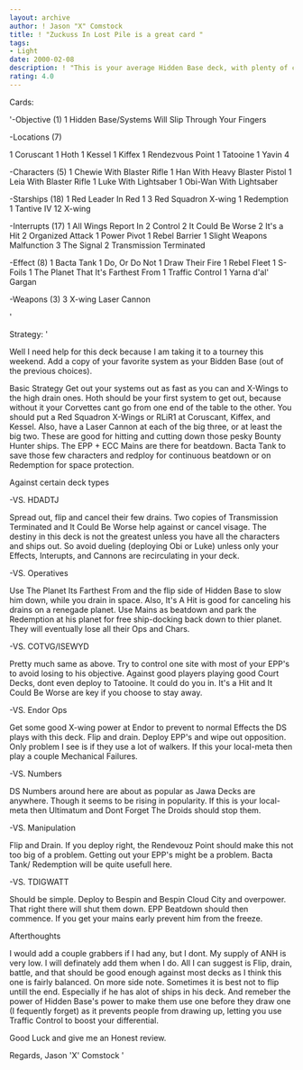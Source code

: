 ```yaml
---
layout: archive
author: ! Jason "X" Comstock
title: ! "Zuckuss In Lost Pile is a great card "
tags:
- Light
date: 2000-02-08
description: ! "This is your average Hidden Base deck, with plenty of counter-meta abd a few red and green surprises.This is proabably the deck I will take to a Tourney this weekend."
rating: 4.0
---
```

Cards: 

'-Objective (1)
1 Hidden Base/Systems Will Slip Through Your Fingers

-Locations (7)

1 Coruscant
1 Hoth
1 Kessel
1 Kiffex
1 Rendezvous Point
1 Tatooine
1 Yavin 4

-Characters (5)
1 Chewie With Blaster Rifle
1 Han With Heavy Blaster Pistol
1 Leia With Blaster Rifle
1 Luke With Lightsaber
1 Obi-Wan With Lightsaber

-Starships (18)
1 Red Leader In Red 1
3 Red Squadron X-wing
1 Redemption
1 Tantive IV
12 X-wing

-Interrupts (17)
1 All Wings Report In
2 Control
2 It Could Be Worse
2 It's a Hit
2 Organized Attack
1 Power Pivot
1 Rebel Barrier
1 Slight Weapons Malfunction
3 The Signal
2 Transmission Terminated

-Effect (8)
1 Bacta Tank
1 Do, Or Do Not
1 Draw Their Fire
1 Rebel Fleet
1 S-Foils
1 The Planet That It's Farthest From
1 Traffic Control
1 Yarna d'al' Gargan

-Weapons (3)
3 X-wing Laser Cannon


'

Strategy: '

Well I need help for this deck because I am taking it to a tourney this weekend.
Add a copy of your favorite system as your Bidden Base (out of the previous choices).

Basic Strategy
Get out your systems out as fast as you can and X-Wings to the high drain ones.
Hoth should be your first system to get out, because without it your Corvettes cant go from one end of the table to the other.
You should put a Red Squadron X-Wings or RLiR1 at Coruscant, Kiffex, and Kessel.
Also, have a Laser Cannon at each of the big three, or at least the big two.
These are good for hitting and cutting down those pesky Bounty Hunter ships.
The EPP + ECC Mains are there for beatdown.  Bacta Tank to save those few characters and redploy for continuous beatdown or on Redemption for space protection.


Against certain deck types

-VS. HDADTJ

Spread out, flip and cancel their few drains.
Two copies of Transmission Terminated and It Could Be Worse
help against or cancel visage.	The destiny in this
deck is not the greatest unless you have all the
characters and ships out. So avoid dueling (deploying Obi or Luke)
unless only your Effects, Interupts, and Cannons are recirculating in your deck.


-VS. Operatives

Use The Planet Its Farthest From and the flip side
of Hidden Base to slow him down, while you drain in
space.	 Also, It's A Hit is good for canceling his drains on a renegade planet.
Use Mains as beatdown and park the Redemption at his planet for
free ship-docking back down to thier planet.  They will eventually lose all their Ops and Chars.


-VS. COTVG/ISEWYD

Pretty much same as above.  Try to control one
site with most of your EPP's to avoid losing to
his objective.	Against good players playing good
Court Decks, dont even deploy to Tatooine.
It could do you in.  It's a Hit and It Could Be Worse
are key if you choose to stay away.


-VS. Endor Ops

Get some good X-wing power at Endor to prevent to normal Effects the DS plays with this deck.
Flip and drain.  Deploy EPP's and wipe out opposition.
Only problem I see is if they use a lot of walkers.  If this your local-meta then play a couple Mechanical Failures.


-VS. Numbers

DS Numbers around here are about as popular as Jawa Decks are anywhere.
Though it seems to be rising in popularity.  If this is your local-meta then Ultimatum and Dont Forget The Droids should stop them.


-VS. Manipulation

Flip and Drain.  If you deploy right, the Rendevouz Point should make this not too big of a problem.
Getting out your EPP's might be a problem.  Bacta Tank/ Redemption will be quite usefull here.


-VS. TDIGWATT

Should be simple.  Deploy to Bespin and Bespin Cloud City and overpower.  That right there will shut them down.
EPP Beatdown should then commence.  If you get your mains early prevent him from the freeze.


Afterthoughts

I would add a couple grabbers if I had any, but I dont.  My supply of ANH is very low.	I will definately add them when I do.
All I can suggest is Flip, drain, battle, and that should be good enough against most decks as I think this one is fairly balanced.
On more side note.  Sometimes it is best not to flip untill the end.  Especially if he has alot of ships in his deck.
And remeber the power of Hidden Base's power to make them use one before they draw one (I fequently forget) as it prevents people from drawing up, letting you use Traffic Control to boost your differential.

Good Luck and give me an Honest review.

Regards,
Jason 'X' Comstock
'